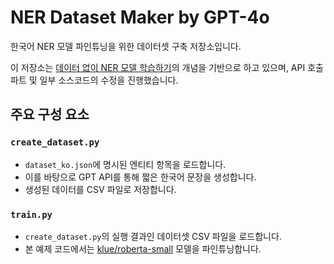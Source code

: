 # NER Dataset Maker by GPT-4o

한국어 NER 모델 파인튜닝을 위한 데이터셋 구축 저장소입니다.

이 저장소는 [데이터 없이 NER 모델 학습하기](https://medium.com/@yongsun.yoon/%EB%8D%B0%EC%9D%B4%ED%84%B0-%EC%97%86%EC%9D%B4-ner-%EB%AA%A8%EB%8D%B8-%ED%95%99%EC%8A%B5%ED%95%98%EA%B8%B0-90c4c24953a)의 개념을 기반으로 하고 있으며, API 호출 파트 및 일부 소스코드의 수정을 진행했습니다.

## 주요 구성 요소

### `create_dataset.py`

- `dataset_ko.json`에 명시된 엔티티 항목을 로드합니다.
- 이를 바탕으로 GPT API를 통해 짧은 한국어 문장을 생성합니다.
- 생성된 데이터를 CSV 파일로 저장합니다.

### `train.py`

- `create_dataset.py`의 실행 결과인 데이터셋 CSV 파일을 로드합니다.
- 본 예제 코드에서는 [klue/roberta-small](https://huggingface.co/klue/roberta-small) 모델을 파인튜닝합니다.
